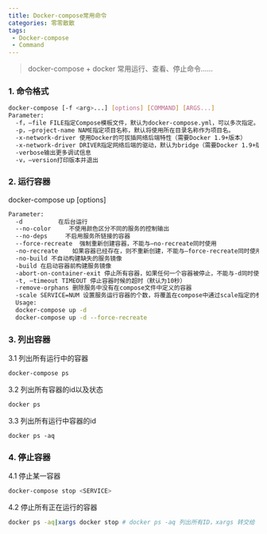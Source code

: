 ```yaml
---
title: Docker-compose常用命令
categories: 零零散散
tags:
 - Docker-compose
 - Command
---
```


> docker-compose + docker 常用运行、查看、停止命令……

<!-- MORE -->

### 1. 命令格式

```bash
docker-compose [-f <arg>...] [options] [COMMAND] [ARGS...]
Parameter:
  -f，–file FILE指定Compose模板文件，默认为docker-compose.yml，可以多次指定。 
  -p，–project-name NAME指定项目名称，默认将使用所在目录名称作为项目名。 
  -x-network-driver 使用Docker的可拔插网络后端特性（需要Docker 1.9+版本） 
  -x-network-driver DRIVER指定网络后端的驱动，默认为bridge（需要Docker 1.9+版本） 
  -verbose输出更多调试信息 
  -v，–version打印版本并退出
```

### 2. 运行容器

docker-compose up [options]

```bash
Parameter:
  -d          在后台运行
  --no-color     不使用颜色区分不同的服务的控制输出
  --no-deps     不启用服务所链接的容器
  --force-recreate  强制重新创建容器，不能与–no-recreate同时使用
  -no-recreate    如果容器已经存在，则不重新创建，不能与–force-recreate同时使用
  -no-build 不自动构建缺失的服务镜像
  -build 在启动容器前构建服务镜像
  -abort-on-container-exit 停止所有容器，如果任何一个容器被停止，不能与-d同时使用
  -t, –timeout TIMEOUT 停止容器时候的超时（默认为10秒）
  -remove-orphans 删除服务中没有在compose文件中定义的容器
  -scale SERVICE=NUM 设置服务运行容器的个数，将覆盖在compose中通过scale指定的参数
  Usage:
  docker-compose up -d
  docker-compose up -d --force-recreate
```

### 3. 列出容器

3.1 列出所有运行中的容器

```bash
docker-compose ps
```

3.2 列出所有容器的id以及状态

```bash
docker ps
```

3.3 列出所有运行中容器的id

```
docker ps -aq
```

### 4. 停止容器

4.1 停止某一容器

```bash
docker-compose stop <SERVICE>
```

4.2 停止所有正在运行的容器

```bash
docker ps -aq|xargs docker stop	# docker ps -aq 列出所有ID，xargs 转交给 docker stop 停止所有容器
```

